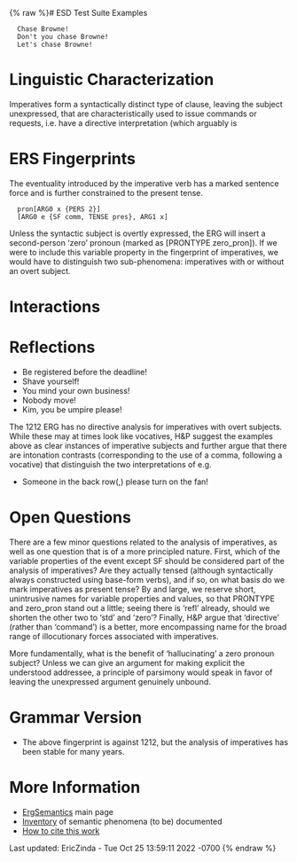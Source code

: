 {% raw %}# ESD Test Suite Examples

      Chase Browne!
      Don't you chase Browne!
      Let's chase Browne!

# Linguistic Characterization

Imperatives form a syntactically distinct type of clause, leaving the
subject unexpressed, that are characteristically used to issue commands
or requests, i.e. have a directive interpretation (which arguably is

# ERS Fingerprints

The eventuality introduced by the imperative verb has a marked sentence
force and is further constrained to the present tense.

      pron[ARG0 x {PERS 2}]
      [ARG0 e {SF comm, TENSE pres}, ARG1 x]

Unless the syntactic subject is overtly expressed, the ERG will insert a
second-person ‘zero’ pronoun (marked as \[PRONTYPE zero\_pron\]). If we
were to include this variable property in the fingerprint of
imperatives, we would have to distinguish two sub-phenomena: imperatives
with or without an overt subject.

# Interactions

# Reflections

- Be registered before the deadline!
- Shave yourself!
- You mind your own business!
- Nobody move!
- Kim, you be umpire please!

The 1212 ERG has no directive analysis for imperatives with overt
subjects. While these may at times look like vocatives, H&P suggest the
examples above as clear instances of imperative subjects and further
argue that there are intonation contrasts (corresponding to the use of a
comma, following a vocative) that distinguish the two interpretations of
e.g.

- Someone in the back row(,) please turn on the fan!

# Open Questions

There are a few minor questions related to the analysis of imperatives,
as well as one question that is of a more principled nature. First,
which of the variable properties of the event except SF should be
considered part of the analysis of imperatives? Are they actually tensed
(although syntactically always constructed using base-form verbs), and
if so, on what basis do we mark imperatives as present tense? By and
large, we reserve short, unintrusive names for variable properties and
values, so that PRONTYPE and zero\_pron stand out a little; seeing there
is ‘refl’ already, should we shorten the other two to ‘std’ and ‘zero’?
Finally, H&P argue that ‘directive’ (rather than ‘command’) is a better,
more encompassing name for the broad range of illocutionary forces
associated with imperatives.

More fundamentally, what is the benefit of ‘hallucinating’ a zero
pronoun subject? Unless we can give an argument for making explicit the
understood addressee, a principle of parsimony would speak in favor of
leaving the unexpressed argument genuinely unbound.

# Grammar Version

- The above fingerprint is against 1212, but the analysis of
imperatives has been stable for many years.

# More Information

- [ErgSemantics](../ErgSemantics) main page
- [Inventory](../ErgSemantics_Inventory) of semantic phenomena (to be)
documented
- [How to cite this work](../ErgSemantics_HowToCite)

Last updated: EricZinda - Tue Oct 25 13:59:11 2022 -0700
{% endraw %}